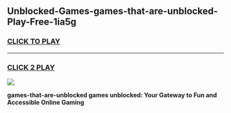 
## Unblocked-Games-games-that-are-unblocked-Play-Free-1ia5g
<h3>
<a href="https://premium76.site?title=games-that-are-unblocked&ref=20M">CLICK TO PLAY</a></h3>
<hr>

<h3>
<a href="https://premium76.site?title=games-that-are-unblocked&ref=20M">CLICK 2 PLAY</a>
  
</h3>

<a href="https://premium76.site?title=games-that-are-unblocked&ref=19M"><img src="https://clearcache.store/games.png"></a>


**games-that-are-unblocked games unblocked: Your Gateway to Fun and Accessible Online Gaming**

